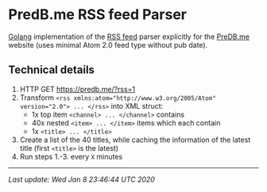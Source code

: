 # PredB.me RSS feed Parser

[Golang](https://golang.org/) implementation of the [RSS feed](https://en.wikipedia.org/wiki/RSS) parser explicitly for the [PreDB.me](https://predb.me/) website (uses minimal Atom 2.0 feed type without pub date).

## Technical details

1. HTTP GET https://predb.me/?rss=1
2. Transform `<rss xmlns:atom="http://www.w3.org/2005/Atom" version="2.0"> ... </rss>` into XML struct:
   - 1x top item `<channel> ... </channel>` contains
   - 40x nested `<item> ... </item>` items which each contain
   - 1x `<title> ... </title>`
3. Create a list of the 40 titles, while caching the information of the latest title (first `<title>` is the latest)
4. Run steps 1.-3. every `X` minutes

---

_Last update: Wed Jan  8 23:46:44 UTC 2020_
